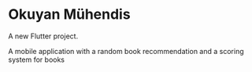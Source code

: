 # Okuyan Mühendis

A new Flutter project.

A mobile application with a random book recommendation and a scoring system for books
